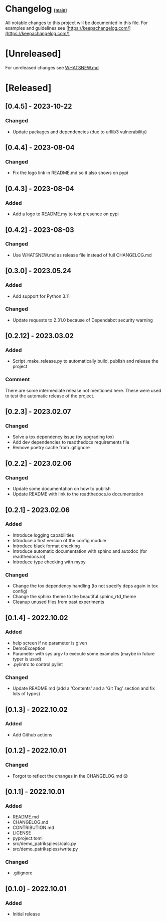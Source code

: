 # Changelog <span style="font-size:small">[[main](README.md)]</span>
 
All notable changes to this project will be documented in this file.
For examples and guidelines see [https://keepachangelog.com/](https://keepachangelog.com/)


# [Unreleased]

For unreleased changes see [WHATSNEW.md](WHATSNEW.md)

# [Released]

## [0.4.5] - 2023-10-22

### Changed

- Update packages and dependencies (due to urllib3 vulnerability)

## [0.4.4] - 2023-08-04

### Changed

- Fix the logo link in README.md so it also shows on pypi

## [0.4.3] - 2023-08-04

### Added

- Add a logo to README.my to test presence on pypi

## [0.4.2] - 2023-08-03

### Changed

- Use WHATSNEW.md as release file instead of full CHANGELOG.md


## [0.3.0] - 2023.05.24

### Added

- Add support for Python 3.11

### Changed

- Update requests to 2.31.0 because of Dependabot security warning


## [0.2.12] - 2023.03.02

### Added

- Script .make_release.py to automatically build, publish and release the project

### Comment

There are some intermediate release not mentioned here. These were used to test the automatic
release of the project.

## [0.2.3] - 2023.02.07

### Changed

- Solve a tox dependency issue (by upgrading tox)
- Add dev dependencies to readthedocs requirements file
- Remove poetry cache from .gitignore


## [0.2.2] - 2023.02.06

### Changed

- Update some documentation on how to publish
- Update README with link to the readthedocs.io documentation


## [0.2.1] - 2023.02.06

### Added

- Introduce logging capabilities
- Introduce a first version of the config module
- Introduce black format checking
- Introduce automatic documentation with sphinx and autodoc (for readthedocs.io)
- Introduce type checking with mypy

### Changed

- Change the tox dependency handling (to not specify deps again in tox config)
- Change the sphinx theme to the beautiful sphinx_rtd_theme
- Cleanup unused files from past experiments


## [0.1.4] - 2022.10.02

### Added

- help screen if no parameter is given
- DemoException
- Parameter with sys.argv to execute some examples (maybe in future typer is used)
- .pylintrc to control pylint

### Changed

- Update README.md (add a 'Contents' and a 'Git Tag' section and fix lots of typos)


## [0.1.3] - 2022.10.02

### Added

- Add Github actions

## [0.1.2] - 2022.10.01

### Changed

- Forgot to reflect the changes in the CHANGELOG.md 😧


## [0.1.1] - 2022.10.01

### Added
- README.md
- CHANGELOG.md
- CONTRIBUTION.md
- LICENSE
- pyproject.toml
- src/demo_patrikspiess/calc.py
- src/demo_patrikspiess/write.py

### Changed

- .gitignore


## [0.1.0] - 2022.10.01

### Added
- Initial release

